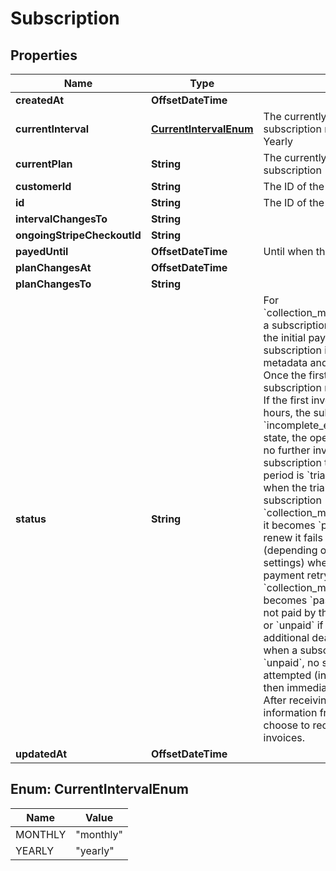 

# Subscription


## Properties

| Name | Type | Description | Notes |
|------------ | ------------- | ------------- | -------------|
|**createdAt** | **OffsetDateTime** |  |  [readonly] |
|**currentInterval** | [**CurrentIntervalEnum**](#CurrentIntervalEnum) | The currently active interval of the subscription monthly Monthly yearly Yearly |  [readonly] |
|**currentPlan** | **String** | The currently active plan of the subscription |  [readonly] |
|**customerId** | **String** | The ID of the stripe customer |  [readonly] |
|**id** | **String** | The ID of the subscription |  [readonly] |
|**intervalChangesTo** | **String** |  |  |
|**ongoingStripeCheckoutId** | **String** |  |  [optional] |
|**payedUntil** | **OffsetDateTime** | Until when the subscription is payed |  [readonly] |
|**planChangesAt** | **OffsetDateTime** |  |  [optional] |
|**planChangesTo** | **String** |  |  |
|**status** | **String** | For &#x60;collection_method&#x3D;charge_automatically&#x60; a subscription moves into &#x60;incomplete&#x60; if the initial payment attempt fails. A subscription in this state can only have metadata and default_source updated. Once the first invoice is paid, the subscription moves into an &#x60;active&#x60; state. If the first invoice is not paid within 23 hours, the subscription transitions to &#x60;incomplete_expired&#x60;. This is a terminal state, the open invoice will be voided and no further invoices will be generated.  A subscription that is currently in a trial period is &#x60;trialing&#x60; and moves to &#x60;active&#x60; when the trial period is over.  If subscription &#x60;collection_method&#x3D;charge_automatically&#x60; it becomes &#x60;past_due&#x60; when payment to renew it fails and &#x60;canceled&#x60; or &#x60;unpaid&#x60; (depending on your subscriptions settings) when Stripe has exhausted all payment retry attempts.  If subscription &#x60;collection_method&#x3D;send_invoice&#x60; it becomes &#x60;past_due&#x60; when its invoice is not paid by the due date, and &#x60;canceled&#x60; or &#x60;unpaid&#x60; if it is still not paid by an additional deadline after that. Note that when a subscription has a status of &#x60;unpaid&#x60;, no subsequent invoices will be attempted (invoices will be created, but then immediately automatically closed). After receiving updated payment information from a customer, you may choose to reopen and pay their closed invoices. |  |
|**updatedAt** | **OffsetDateTime** |  |  [readonly] |



## Enum: CurrentIntervalEnum

| Name | Value |
|---- | -----|
| MONTHLY | &quot;monthly&quot; |
| YEARLY | &quot;yearly&quot; |



